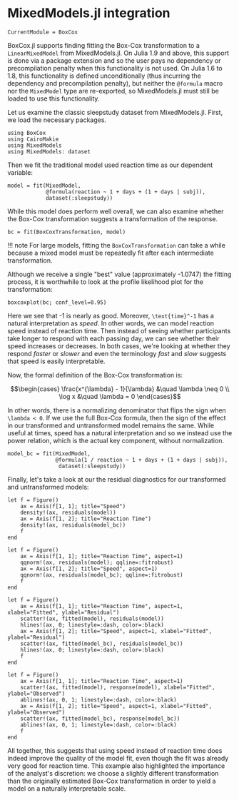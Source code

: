 # MixedModels.jl integration

```@meta
CurrentModule = BoxCox
```

BoxCox.jl supports finding fitting the Box-Cox transformation to a `LinearMixedModel` from MixedModels.jl.
On Julia 1.9 and above, this support is done via a package extension and so the user pays no dependency or precompilation penalty when this functionality is not used.
On Julia 1.6 to 1.8, this functionality is defined unconditionally (thus incurring the dependency and precompilation penalty), but neither the `@formula` macro nor the `MixedModel` type are re-exported, so MixedModels.jl must still be loaded to use this functionality.


Let us examine the classic sleepstudy dataset from MixedModels.jl. First, we load the necessary packages.

```@example Mixed
using BoxCox
using CairoMakie
using MixedModels
using MixedModels: dataset
```

Then we fit the traditional model used reaction time as our dependent variable:

```@example Mixed
model = fit(MixedModel,
            @formula(reaction ~ 1 + days + (1 + days | subj)),
            dataset(:sleepstudy))
```

While this model does perform well overall, we can also examine whether the Box-Cox transformation suggests a transformation of the response.

```@example Mixed
bc = fit(BoxCoxTransformation, model)
```

!!! note
    For large models, fitting the `BoxCoxTransformation` can take a while because a mixed model must be repeatedly fit after each intermediate transformation.

Although we receive a single "best" value (approximately -1.0747)  the fitting process, it is worthwhile to look at the profile likelihood plot for the transformation:

```@example Mixed
boxcoxplot(bc; conf_level=0.95)
```

Here we see that -1 is nearly as good. Moreover, ``\text{time}^-1`` has a natural interpretation as *speed*.
In other words, we can model reaction speed instead of reaction time.
Then instead of seeing whether participants take longer to respond with each passing day, we can see whether their speed increases or decreases.
In both cases, we're looking at whether they respond *faster* or *slower* and even the terminology *fast* and *slow* suggests that speed is easily interpretable.

Now, the formal definition of the Box-Cox transformation is:

```math
\begin{cases}
\frac{x^{\lambda} - 1}{\lambda} &\quad \lambda \neq 0 \\
\log x &\quad \lambda = 0
\end{cases}
```

In other words, there is a normalizing denominator that flips the sign when ``\lambda < 0``.
If we use the full Box-Cox formula, then the sign of the effect in our transformed and untransformed model remains the same.
While useful at times, speed has a natural interpretation and so we instead use the power relation, which is the actual key component, without normalization.

```@example Mixed
model_bc = fit(MixedModel,
               @formula(1 / reaction ~ 1 + days + (1 + days | subj)),
                dataset(:sleepstudy))
```

Finally, let's take a look at our the residual diagnostics for our transformed and untransformed models:

```@example Mixed
let f = Figure()
    ax = Axis(f[1, 1]; title="Speed")
    density!(ax, residuals(model))
    ax = Axis(f[1, 2]; title="Reaction Time")
    density!(ax, residuals(model_bc))
    f
end
```

```@example Mixed
let f = Figure()
    ax = Axis(f[1, 1]; title="Reaction Time", aspect=1)
    qqnorm!(ax, residuals(model); qqline=:fitrobust)
    ax = Axis(f[1, 2]; title="Speed", aspect=1)
    qqnorm!(ax, residuals(model_bc); qqline=:fitrobust)
    f
end
```

```@example Mixed
let f = Figure()
    ax = Axis(f[1, 1]; title="Reaction Time", aspect=1, xlabel="Fitted", ylabel="Residual")
    scatter!(ax, fitted(model), residuals(model))
    hlines!(ax, 0; linestyle=:dash, color=:black)
    ax = Axis(f[1, 2]; title="Speed", aspect=1, xlabel="Fitted", ylabel="Residual")
    scatter!(ax, fitted(model_bc), residuals(model_bc))
    hlines!(ax, 0; linestyle=:dash, color=:black)
    f
end
```

```@example Mixed
let f = Figure()
    ax = Axis(f[1, 1]; title="Reaction Time", aspect=1)
    scatter!(ax, fitted(model), response(model), xlabel="Fitted", ylabel="Observed")
    ablines!(ax, 0, 1; linestyle=:dash, color=:black)
    ax = Axis(f[1, 2]; title="Speed", aspect=1, xlabel="Fitted", ylabel="Observed")
    scatter!(ax, fitted(model_bc), response(model_bc))
    ablines!(ax, 0, 1; linestyle=:dash, color=:black)
    f
end
```

All together, this suggests that using speed instead of reaction time does indeed improve the quality of the model fit, even though the fit was already very good for reaction time.
This example also highlighted the importance of the analyst's discretion: we choose a slightly different transformation than the originally estimated Box-Cox transformation in order to yield a model on a naturally interpretable scale.
